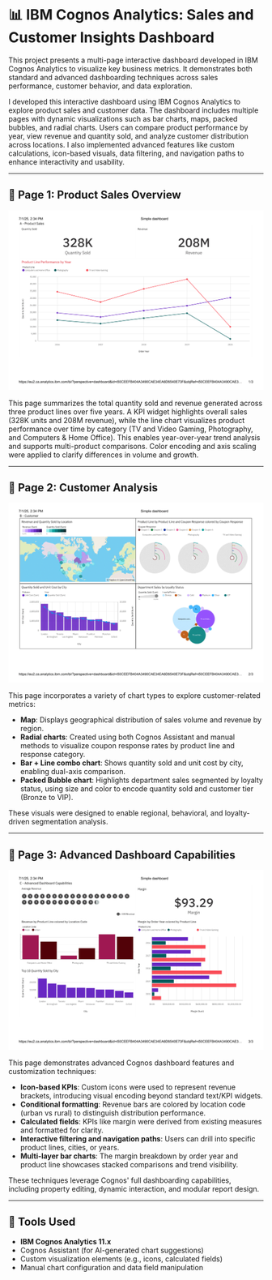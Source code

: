 # 📊 IBM Cognos Analytics: Sales and Customer Insights Dashboard

This project presents a multi-page interactive dashboard developed in IBM Cognos Analytics to visualize key business metrics. It demonstrates both standard and advanced dashboarding techniques across sales performance, customer behavior, and data exploration.

I developed this interactive dashboard using IBM Cognos Analytics to explore product sales and customer data. The dashboard includes multiple pages with dynamic visualizations such as bar charts, maps, packed bubbles, and radial charts. Users can compare product performance by year, view revenue and quantity sold, and analyze customer distribution across locations. I also implemented advanced features like custom calculations, icon-based visuals, data filtering, and navigation paths to enhance interactivity and usability.

---

## 🔹 Page 1: Product Sales Overview

![Product Sales](Dashboards/1-ProductSales.png)

This page summarizes the total quantity sold and revenue generated across three product lines over five years. A KPI widget highlights overall sales (328K units and 208M revenue), while the line chart visualizes product performance over time by category (TV and Video Gaming, Photography, and Computers & Home Office). This enables year-over-year trend analysis and supports multi-product comparisons. Color encoding and axis scaling were applied to clarify differences in volume and growth.

---

## 🔹 Page 2: Customer Analysis

![Customer Analysis](Dashboards/2-CustomerAnalysis.png)

This page incorporates a variety of chart types to explore customer-related metrics:
- **Map**: Displays geographical distribution of sales volume and revenue by region.
- **Radial charts**: Created using both Cognos Assistant and manual methods to visualize coupon response rates by product line and response category.
- **Bar + Line combo chart**: Shows quantity sold and unit cost by city, enabling dual-axis comparison.
- **Packed Bubble chart**: Highlights department sales segmented by loyalty status, using size and color to encode quantity sold and customer tier (Bronze to VIP).

These visuals were designed to enable regional, behavioral, and loyalty-driven segmentation analysis.

---

## 🔹 Page 3: Advanced Dashboard Capabilities

![Advanced Dashboard Capabilities](Dashboards/3-Advanced%20Dashboard%20Capabilities.png)

This page demonstrates advanced Cognos dashboard features and customization techniques:
- **Icon-based KPIs**: Custom icons were used to represent revenue brackets, introducing visual encoding beyond standard text/KPI widgets.
- **Conditional formatting**: Revenue bars are colored by location code (urban vs rural) to distinguish distribution performance.
- **Calculated fields**: KPIs like margin were derived from existing measures and formatted for clarity.
- **Interactive filtering and navigation paths**: Users can drill into specific product lines, cities, or years.
- **Multi-layer bar charts**: The margin breakdown by order year and product line showcases stacked comparisons and trend visibility.

These techniques leverage Cognos' full dashboarding capabilities, including property editing, dynamic interaction, and modular report design.

---

## 🔧 Tools Used

- **IBM Cognos Analytics 11.x**
- Cognos Assistant (for AI-generated chart suggestions)
- Custom visualization elements (e.g., icons, calculated fields)
- Manual chart configuration and data field manipulation
